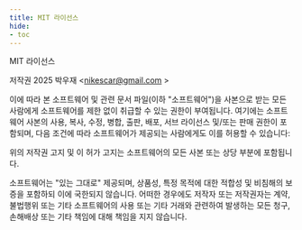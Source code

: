 ```yaml
---
title: MIT 라이선스
hide:
- toc
---
```


MIT 라이선스

저작권 2025 박우재 <nikescar@gmail.com >

이에 따라 본 소프트웨어 및 관련 문서 파일(이하 "소프트웨어")을 사본으로 받는 모든 사람에게 소프트웨어를 제한 없이 취급할 수 있는 권한이 부여됩니다. 여기에는 소프트웨어 사본의 사용, 복사, 수정, 병합, 출판, 배포, 서브 라이선스 및/또는 판매 권한이 포함되며, 다음 조건에 따라 소프트웨어가 제공되는 사람에게도 이를 허용할 수 있습니다:

위의 저작권 고지 및 이 허가 고지는 소프트웨어의 모든 사본 또는 상당 부분에 포함됩니다.

소프트웨어는 "있는 그대로" 제공되며, 상품성, 특정 목적에 대한 적합성 및 비침해의 보증을 포함하되 이에 국한되지 않습니다. 어떠한 경우에도 저작자 또는 저작권자는 계약, 불법행위 또는 기타 소프트웨어의 사용 또는 기타 거래와 관련하여 발생하는 모든 청구, 손해배상 또는 기타 책임에 대해 책임을 지지 않습니다.
